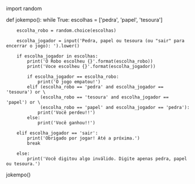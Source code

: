 import random

def jokempo():
    while True:
        escolhas = ['pedra', 'papel', 'tesoura']

        escolha_robo = random.choice(escolhas)

        escolha_jogador = input('Pedra, papel ou tesoura (ou "sair" para encerrar o jogo): ').lower()

        if escolha_jogador in escolhas:
            print('O Robo escolheu {}'.format(escolha_robo))
            print('Voce escolheu {}'.format(escolha_jogador))

            if escolha_jogador == escolha_robo:
                print('O jogo empatou!')
            elif (escolha_robo == 'pedra' and escolha_jogador == 'tesoura') or \
                 (escolha_robo == 'tesoura' and escolha_jogador == 'papel') or \
                 (escolha_robo == 'papel' and escolha_jogador == 'pedra'):
                print('Você perdeu!!')
            else:
                print('Você ganhou!!')

        elif escolha_jogador == 'sair':
            print('Obrigado por jogar! Até a próxima.')
            break

        else:
            print('Você digitou algo inválido. Digite apenas pedra, papel ou tesoura.')


jokempo()

